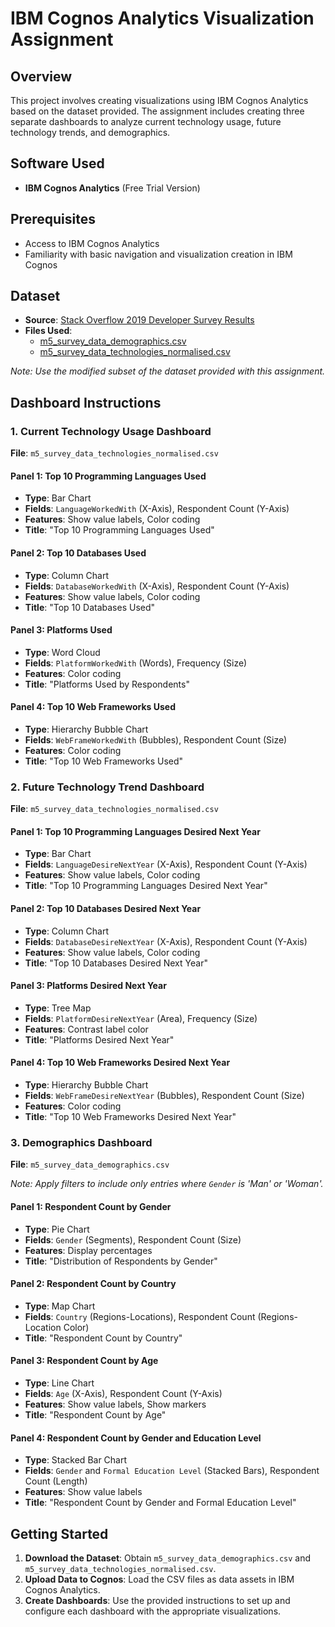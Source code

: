 # IBM Cognos Analytics Visualization Assignment

## Overview

This project involves creating visualizations using IBM Cognos Analytics based on the dataset provided. The assignment includes creating three separate dashboards to analyze current technology usage, future technology trends, and demographics.

## Software Used

- **IBM Cognos Analytics** (Free Trial Version)

## Prerequisites

- Access to IBM Cognos Analytics
- Familiarity with basic navigation and visualization creation in IBM Cognos

## Dataset

- **Source**: [Stack Overflow 2019 Developer Survey Results](https://stackoverflow.blog/2019/04/09/the-2019-stack-overflow-developer-survey-results-are-in/)
- **Files Used**:
  - [m5_survey_data_demographics.csv](https://github.com/Mina-Rahmanian/Build-a-dashboard-IBM-Cognos-Analytics/blob/main/m5_survey_data_demographics.csv)
  - [m5_survey_data_technologies_normalised.csv]()

*Note: Use the modified subset of the dataset provided with this assignment.*

## Dashboard Instructions

### 1. Current Technology Usage Dashboard

**File**: `m5_survey_data_technologies_normalised.csv`

#### Panel 1: Top 10 Programming Languages Used
- **Type**: Bar Chart
- **Fields**: `LanguageWorkedWith` (X-Axis), Respondent Count (Y-Axis)
- **Features**: Show value labels, Color coding
- **Title**: "Top 10 Programming Languages Used"

#### Panel 2: Top 10 Databases Used
- **Type**: Column Chart
- **Fields**: `DatabaseWorkedWith` (X-Axis), Respondent Count (Y-Axis)
- **Features**: Show value labels, Color coding
- **Title**: "Top 10 Databases Used"

#### Panel 3: Platforms Used
- **Type**: Word Cloud
- **Fields**: `PlatformWorkedWith` (Words), Frequency (Size)
- **Features**: Color coding
- **Title**: "Platforms Used by Respondents"

#### Panel 4: Top 10 Web Frameworks Used
- **Type**: Hierarchy Bubble Chart
- **Fields**: `WebFrameWorkedWith` (Bubbles), Respondent Count (Size)
- **Features**: Color coding
- **Title**: "Top 10 Web Frameworks Used"

### 2. Future Technology Trend Dashboard

**File**: `m5_survey_data_technologies_normalised.csv`

#### Panel 1: Top 10 Programming Languages Desired Next Year
- **Type**: Bar Chart
- **Fields**: `LanguageDesireNextYear` (X-Axis), Respondent Count (Y-Axis)
- **Features**: Show value labels, Color coding
- **Title**: "Top 10 Programming Languages Desired Next Year"

#### Panel 2: Top 10 Databases Desired Next Year
- **Type**: Column Chart
- **Fields**: `DatabaseDesireNextYear` (X-Axis), Respondent Count (Y-Axis)
- **Features**: Show value labels, Color coding
- **Title**: "Top 10 Databases Desired Next Year"

#### Panel 3: Platforms Desired Next Year
- **Type**: Tree Map
- **Fields**: `PlatformDesireNextYear` (Area), Frequency (Size)
- **Features**: Contrast label color
- **Title**: "Platforms Desired Next Year"

#### Panel 4: Top 10 Web Frameworks Desired Next Year
- **Type**: Hierarchy Bubble Chart
- **Fields**: `WebFrameDesireNextYear` (Bubbles), Respondent Count (Size)
- **Features**: Color coding
- **Title**: "Top 10 Web Frameworks Desired Next Year"

### 3. Demographics Dashboard

**File**: `m5_survey_data_demographics.csv`

*Note: Apply filters to include only entries where `Gender` is 'Man' or 'Woman'.*

#### Panel 1: Respondent Count by Gender
- **Type**: Pie Chart
- **Fields**: `Gender` (Segments), Respondent Count (Size)
- **Features**: Display percentages
- **Title**: "Distribution of Respondents by Gender"

#### Panel 2: Respondent Count by Country
- **Type**: Map Chart
- **Fields**: `Country` (Regions-Locations), Respondent Count (Regions-Location Color)
- **Title**: "Respondent Count by Country"

#### Panel 3: Respondent Count by Age
- **Type**: Line Chart
- **Fields**: `Age` (X-Axis), Respondent Count (Y-Axis)
- **Features**: Show value labels, Show markers
- **Title**: "Respondent Count by Age"

#### Panel 4: Respondent Count by Gender and Education Level
- **Type**: Stacked Bar Chart
- **Fields**: `Gender` and `Formal Education Level` (Stacked Bars), Respondent Count (Length)
- **Features**: Show value labels
- **Title**: "Respondent Count by Gender and Formal Education Level"

## Getting Started

1. **Download the Dataset**: Obtain `m5_survey_data_demographics.csv` and `m5_survey_data_technologies_normalised.csv`.
2. **Upload Data to Cognos**: Load the CSV files as data assets in IBM Cognos Analytics.
3. **Create Dashboards**: Use the provided instructions to set up and configure each dashboard with the appropriate visualizations.
